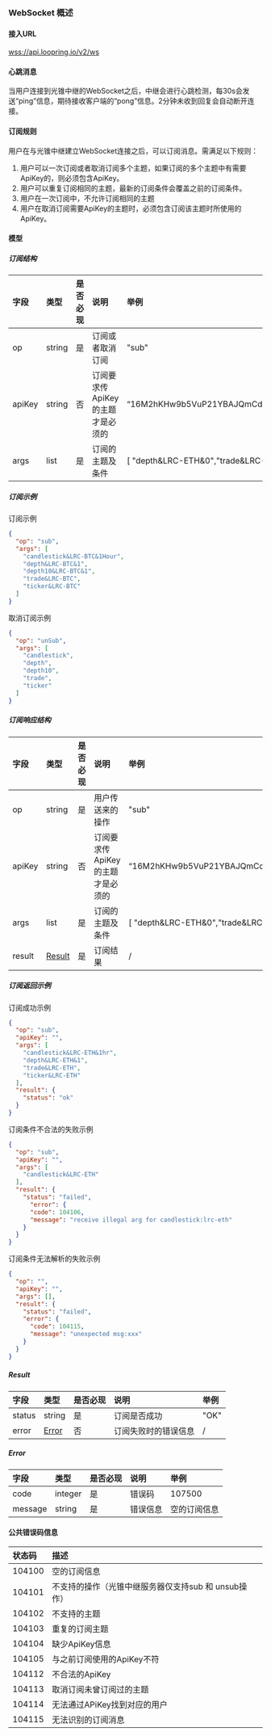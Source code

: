 ### WebSocket 概述

#### 接入URL

[wss://api.loopring.io/v2/ws](wss://api.loopring.io/v2/ws)

#### 心跳消息

当用户连接到光锥中继的WebSocket之后，中继会进行心跳检测，每30s会发送“ping”信息，期待接收客户端的“pong”信息。2分钟未收到回复会自动断开连接。

#### 订阅规则

用户在与光锥中继建立WebSocket连接之后，可以订阅消息。需满足以下规则：

1. 用户可以一次订阅或者取消订阅多个主题，如果订阅的多个主题中有需要ApiKey的，则必须包含ApiKey。
1. 用户可以重复订阅相同的主题，最新的订阅条件会覆盖之前的订阅条件。
1. 用户在一次订阅中，不允许订阅相同的主题
1. 用户在取消订阅需要ApiKey的主题时，必须包含订阅该主题时所使用的ApiKey。

#### 模型

##### 订阅结构

|  字段  |     类型     | 是否必现 |               说明               |                 举例                 |
| :---- | :---------- | :------ | :------------------------------ | :---------------------------------- |
|   op   |    string    |    是    |         订阅或者取消订阅         |                "sub"                 |
| apiKey |    string    |    否    | 订阅要求传ApiKey的主题才是必须的 | “16M2hKHw9b5VuP21YBAJQmCd3VhuNtdDqG” |
|  args  | list<string> |    是    |         订阅的主题及条件         | [ "depth&LRC-ETH&0","trade&LRC-ETH"] |

##### 订阅示例

订阅示例

```json
{
  "op": "sub",
  "args": [
    "candlestick&LRC-BTC&1Hour",
    "depth&LRC-BTC&1",
    "depth10&LRC-BTC&1",
    "trade&LRC-BTC",
    "ticker&LRC-BTC"
  ]
}
```

取消订阅示例

```json
{
  "op": "unSub",
  "args": [
    "candlestick",
    "depth",
    "depth10",
    "trade",
    "ticker"
  ]
}
```

##### 订阅响应结构

|  字段  |     类型     | 是否必现 |               说明               |                 举例                 |
| :---- | :---------- | :------ | :------------------------------ | :---------------------------------- |
|   op   |    string    |    是    |         用户传送来的操作         |                "sub"                 |
| apiKey |    string    |    否    | 订阅要求传ApiKey的主题才是必须的 | “16M2hKHw9b5VuP21YBAJQmCd3VhuNtdDqG” |
|  args  | list<string> |    是    |         订阅的主题及条件         | [ "depth&LRC-ETH&0","trade&LRC-ETH"] |
| result |    [Result](#result)   |    是    |             订阅结果             |                  /                   |

##### 订阅返回示例

订阅成功示例

```json
{
  "op": "sub",
  "apiKey": "",
  "args": [
    "candlestick&LRC-ETH&1hr",
    "depth&LRC-ETH&1",
    "trade&LRC-ETH",
    "ticker&LRC-ETH"
  ],
  "result": {
    "status": "ok"
  }
}
```

订阅条件不合法的失败示例

```json
{
  "op": "sub",
  "apiKey": "",
  "args": [
    "candlestick&LRC-ETH"
  ],
  "result": {
    "status": "failed",
      "error": {
      "code": 104106,
      "message": "receive illegal arg for candlestick:lrc-eth"
    }
  }
}
```

订阅条件无法解析的失败示例

```json
{
  "op": "",
  "apiKey": "",
  "args": [],
  "result": {
    "status": "failed",
    "error": {
      "code": 104115,
      "message": "unexpected msg:xxx"
    }
  }
}
```

#####  <span id="result">Result </span>

|  字段  |      类型       | 是否必现 |         说明         | 举例 |
| :---- | :------------- | :------ | :------------------ | :-- |
| status |     string      |    是    |     订阅是否成功     | "OK" |
| error  | [Error](#error) |    否    | 订阅失败时的错误信息 |  /   |

##### <span id="error">Error </span>

|  字段   |  类型   | 是否必现 |   说明   |     举例     |
| :----- | :----- | :------ | :------ | :---------- |
|  code   | integer |    是    |  错误码  |    107500    |
| message | string  |    是    | 错误信息 | 空的订阅信息 |

#### 公共错误码信息

| **状态码** |                         描述                         |
| :-------- | :-------------------------------------------------- |
|   104100   |                     空的订阅信息                     |
|   104101   | 不支持的操作（光锥中继服务器仅支持sub 和 unsub操作） |
|   104102   |                     不支持的主题                     |
|   104103   |                    重复的订阅主题                    |
|   104104   |                    缺少ApiKey信息                    |
|   104105   |              与之前订阅使用的ApiKey不符              |
|   104112   |                    不合法的ApiKey                    |
|   104113   |               取消订阅未曾订阅过的主题               |
|   104114   |             无法通过APiKey找到对应的用户             |
|   104115   |                  无法识别的订阅消息                  |
